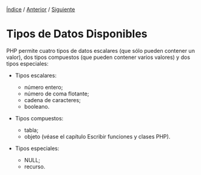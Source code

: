 [Índice](../readme.md) / [Anterior](../readme.md) / [Siguiente](../tipo-datos/tipo_datos_enteros.md)

# Tipos de Datos Disponibles

PHP permite cuatro tipos de datos escalares (que sólo pueden contener un valor), dos tipos compuestos (que pueden contener varios valores) y dos tipos especiales:

- Tipos escalares:
    - número entero;
    - número de coma flotante;
    - cadena de caracteres;
    - booleano.

- Tipos compuestos:
    - tabla;
    - objeto (véase el capítulo Escribir funciones y clases PHP).
- Tipos especiales:
    - NULL;
    - recurso.


